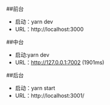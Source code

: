 ##前台
- 启动：yarn dev
- URL：http://localhost:3000

##中台
- 启动:yarn dev
- URL：http://127.0.0.1:7002 (1901ms)

##后台
- 启动：yarn start
- URL：http://localhost:3001/

